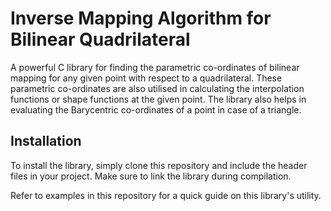 # Inverse Mapping Algorithm for Bilinear Quadrilateral
A powerful C library for finding the parametric co-ordinates of bilinear mapping for any given point with respect to a quadrilateral. These parametric co-ordinates are also utilised in calculating the interpolation functions or shape functions at the given point. The library also helps in evaluating the Barycentric co-ordinates of a point in case of a triangle.


## Installation
To install the library, simply clone this repository and include the header files in your project. Make sure to link the library during compilation.

Refer to examples in this repository for a quick guide on this library's utility. 
